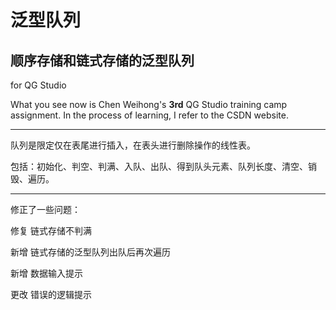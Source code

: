# 泛型队列

## 顺序存储和链式存储的泛型队列

for QG Studio

What you see now is Chen Weihong's **3rd** QG Studio training camp assignment. In the process of learning, I refer to the CSDN website.

------

队列是限定仅在表尾进行插入，在表头进行删除操作的线性表。

包括：初始化、判空、判满、入队、出队、得到队头元素、队列长度、清空、销毁、遍历。

------

修正了一些问题：

修复 链式存储不判满

新增 链式存储的泛型队列出队后再次遍历

新增 数据输入提示

更改 错误的逻辑提示